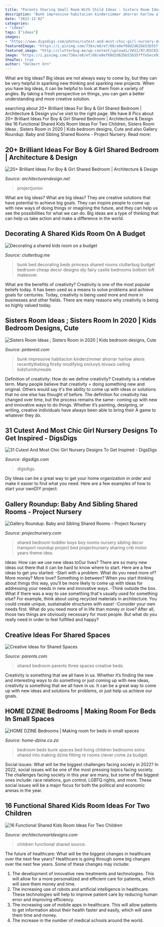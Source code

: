 ```yaml
---
title: "Parents Sharing Small Room With Child Ideas : Sisters Room Ideas ; Sisters Room In 2020"
description: "Bunk impressive habitacion kinderzimmer ahorrar harlow alexis recentlytheblog firstly modifying επιλογή πίνακα ceiling kidsfurnituresale"
date: "2022-12-02"
categories:
- "ideas"
tags: ["ideas"]
images:
- "https://www.digsdigs.com/photos/cutest-and-most-chic-girl-nursery-designs-to-get-inspired-4.jpg"
featuredImage: "https://i.pinimg.com/736x/e0/ef/60/e0ef60d2d62bb53b55fffe5ece934ec4.jpg"
featured_image: "http://clutterbug.me/wp-content/uploads/2012/07/DSC02478.jpg"
image: "https://i.pinimg.com/736x/e0/ef/60/e0ef60d2d62bb53b55fffe5ece934ec4.jpg"
ShowToc: true
author: "Delbert Orn"
---
```



What are big ideas?
Big ideas are not always easy to come by, but they can be very helpful in sparking new thinking and sparking new projects. When you have big ideas, it can be helpful to look at them from a variety of angles. By taking a fresh perspective on things, you can gain a better understanding and more creative solution.

	

		
searching about 20+ Brilliant Ideas For Boy &amp; Girl Shared Bedroom | Architecture &amp; Design you've visit to the right page. We have 8 Pics about 20+ Brilliant Ideas For Boy &amp; Girl Shared Bedroom | Architecture &amp; Design like 16 Functional Shared Kids Room Ideas For Two Children, Sisters Room Ideas ; Sisters Room in 2020 | Kids bedroom designs, Cute and also Gallery Roundup: Baby and Sibling Shared Rooms - Project Nursery. Read more:
		
    
## 20+ Brilliant Ideas For Boy &amp; Girl Shared Bedroom | Architecture &amp; Design

<img loading=lazy src="https://cdn.architecturendesign.net/wp-content/uploads/2015/05/AD-Shared-Bedroom-Boy-Girl-2.jpg" onerror="this.onerror=null;this.src='https://tse1.mm.bing.net/th?id=OIP.FxvCQHvoN-3MVZmqyhzJIAHaE8&amp;pid=15.1';" alt="20+ Brilliant Ideas For Boy &amp; Girl Shared Bedroom | Architecture &amp; Design">

_Source: architecturendesign.net_

>projectjunior. 

	

What are big ideas?
What are big ideas? They are creative solutions that have potential to achieve big goals. They can inspire people to come up with new ways of doing things or imagining the future, and they can help us see the possibilities for what we can do. Big ideas are a type of thinking that can help us take action and make a difference in the world.

    
## Decorating A Shared Kids Room On A Budget

<img loading=lazy src="http://clutterbug.me/wp-content/uploads/2012/07/DSC02478.jpg" onerror="this.onerror=null;this.src='https://tse1.mm.bing.net/th?id=OIP.Y00ZTnSec5kTXM1Q-bQCLgHaFG&amp;pid=15.1';" alt="Decorating a shared kids room on a budget">

_Source: clutterbug.me_

>bunk bed decorating beds princess shared rooms clutterbug budget bedroom cheap decor designs diy fairy castle bedrooms bottom loft makeover. 

	

What are the benefits of creativity?
Creativity is one of the most popular beliefs today. It has been used as a means to solve problems and achieve goals for centuries. Today, creativity is being used more and more in businesses and other fields. There are many reasons why creativity is being so highly valued today.

    
## Sisters Room Ideas ; Sisters Room In 2020 | Kids Bedroom Designs, Cute

<img loading=lazy src="https://i.pinimg.com/736x/e0/ef/60/e0ef60d2d62bb53b55fffe5ece934ec4.jpg" onerror="this.onerror=null;this.src='https://tse4.mm.bing.net/th?id=OIP.7m1DT92ehhyIm9Jv1DnUDAHaLK&amp;pid=15.1';" alt="Sisters Room Ideas ; Sisters Room in 2020 | Kids bedroom designs, Cute">

_Source: pinterest.com_

>bunk impressive habitacion kinderzimmer ahorrar harlow alexis recentlytheblog firstly modifying επιλογή πίνακα ceiling kidsfurnituresale. 

	

Definition of creativity: How do we define creativity?
Creativity is a relative term. Many people believe that creativity = doing something new and original. Others would say it's the ability to come up with ideas or solutions that no one else has thought of before. The definition for creativity has changed over time, but the process remains the same- coming up with new and innovative ways to do things. Whether it’s painting, designing, or writing, creative individuals have always been able to bring their A game to whatever they do.

    
## 31 Cutest And Most Chic Girl Nursery Designs To Get Inspired - DigsDigs

<img loading=lazy src="https://www.digsdigs.com/photos/cutest-and-most-chic-girl-nursery-designs-to-get-inspired-4.jpg" onerror="this.onerror=null;this.src='https://tse2.mm.bing.net/th?id=OIP.GWHw331tX8GNagZiQ40s_QHaHX&amp;pid=15.1';" alt="31 Cutest And Most Chic Girl Nursery Designs To Get Inspired - DigsDigs">

_Source: digsdigs.com_

>digsdigs. 

	

Diy Ideas can be a great way to get your home organization in order and make it easier to find what you need. Here are a few examples of how to start your ownDIY project: 

    
## Gallery Roundup: Baby And Sibling Shared Rooms - Project Nursery

<img loading=lazy src="https://projectnursery.com/wp-content/uploads/2013/05/Shared-Vehicle-Theme-Boys-Room.jpg" onerror="this.onerror=null;this.src='https://tse4.mm.bing.net/th?id=OIP.jNi3wJAYj42MdAEpMrE55AHaFj&amp;pid=15.1';" alt="Gallery Roundup: Baby and Sibling Shared Rooms - Project Nursery">

_Source: projectnursery.com_

>shared bedroom toddler boys boy rooms nursery sibling decor transport roundup project bed projectnursery sharing crib motor years theme idea. 

	

Ideas: How can we use new ideas toOur lives?
There are so many new ideas out there that it can be hard to know where to start. Here are a few ideas to get you started: 
-Start with a problem. What do you need more of? More money? More love? Something in between? When you start thinking about things this way, you'll be more likely to come up with ideas for addressing your needs in new and innovative ways. 
-Think outside the box. What if there was a way to use something that's usually used for something else? For example, think about using recycled materials in architecture. You could create unique, sustainable structures with ease! 
-Consider your own needs first. What do you need more of in life than money or love? After all, those two things are obviously necessary for most people. But what do you really need in order to feel fulfilled and happy?

    
## Creative Ideas For Shared Spaces

<img loading=lazy src="https://images.parents.mdpcdn.com/sites/parents.com/files/styles/width_360/public/images/p_100233376.jpg" onerror="this.onerror=null;this.src='https://tse4.mm.bing.net/th?id=OIP.p3VuYKIbYubG5IEK7BI4-QAAAA&amp;pid=15.1';" alt="Creative Ideas for Shared Spaces">

_Source: parents.com_

>shared bedroom parents three spaces creative beds. 

	

Creativity is something that we all have in us. Whether it’s finding the new and interesting ways to do something or just coming up with new ideas, creativity is something that we all have in us. It can be a great way to come up with new ideas and solutions for problems, or just help us achieve our goals.

    
## HOME DZINE Bedrooms | Making Room For Beds In Small Spaces

<img loading=lazy src="http://www.home-dzine.co.za/2014/oct/110.jpg" onerror="this.onerror=null;this.src='https://tse3.mm.bing.net/th?id=OIP.wgFlPu0dSCdEueN_BvnoeQHaJ4&amp;pid=15.1';" alt="HOME DZINE Bedrooms | Making room for beds in small spaces">

_Source: home-dzine.co.za_

>bedroom beds bunk spaces bed living children bedrooms extra shared into making dzine fitting re rooms clever come za budget. 

	

Social issues: What will be the biggest challenges facing society in 2022?
In 2022, social issues will be one of the most pressing topics facing society. The challenges facing society in this year are many, but some of the biggest ones include: race relations, gun control, LGBTQ rights, and more. These social issues will be a major focus for both the political and economic arenas in the year.

    
## 16 Functional Shared Kids Room Ideas For Two Children

<img loading=lazy src="https://www.architectureartdesigns.com/wp-content/uploads/2015/02/229-630x419.jpg" onerror="this.onerror=null;this.src='https://tse1.mm.bing.net/th?id=OIP.f18HhXYMe-PnLnaF0_Nj3QHaE7&amp;pid=15.1';" alt="16 Functional Shared Kids Room Ideas For Two Children">

_Source: architectureartdesigns.com_

>children functional shared source. 

	

The future of healthcare: What will be the biggest changes in healthcare over the next few years?
Healthcare is going through some big changes over the next few years. Some of these changes may include: 
1. The development of innovative new treatments and technologies. This will allow for a more personalized and efficient care for patients, which will save them money and time. 
2. The increasing use of robots and artificial intelligence in healthcare. These technologies will help to improve patient care by reducing human error and improving efficiency. 
3. The increasing use of mobile apps in healthcare. This will allow patients to get information about their health faster and easily, which will save them time and money. 
4. The increase in the number of medical schools around the world.

